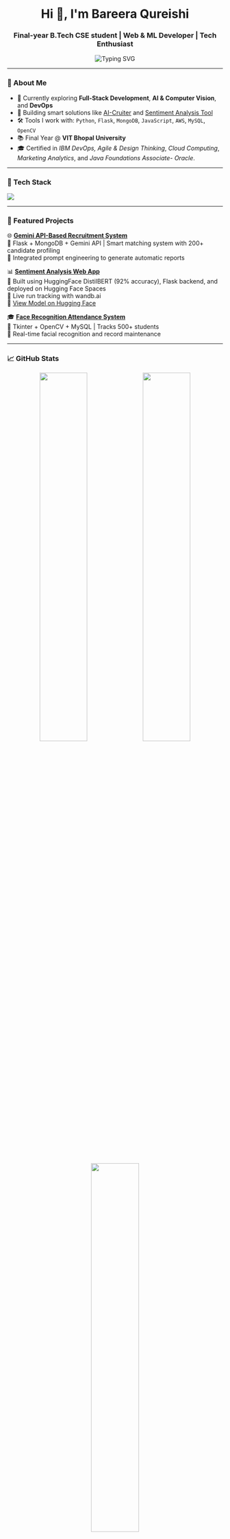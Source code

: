<h1 align="center">Hi 👋, I'm Bareera Qureishi</h1>
<h3 align="center">Final-year B.Tech CSE student | Web & ML Developer | Tech Enthusiast</h3>

<p align="center">
  <img src="https://readme-typing-svg.herokuapp.com?font=Fira+Code&size=18&pause=1000&color=F76D57&center=true&vCenter=true&width=435&lines=Crafting+AI-Powered+Web+Apps;Loves+Python%2C+Flask+%26+Cloud;Open+Source+Contributor+%7C+Forever+Learning" alt="Typing SVG" />
</p>

---

### 🔎 About Me

- 🌱 Currently exploring **Full-Stack Development**, **AI & Computer Vision**, and **DevOps**
- 🧠 Building smart solutions like [AI-Cruiter](https://github.com/Bareeraq/AI-cruiter) and [Sentiment Analysis Tool](https://github.com/Bareeraq/sentiment-analysis-tool)
- 🛠️ Tools I work with: `Python`, `Flask`, `MongoDB`, `JavaScript`, `AWS`, `MySQL`, `OpenCV`
- 📚 Final Year @ **VIT Bhopal University**
- 🎓 Certified in *IBM DevOps, Agile & Design Thinking*, *Cloud Computing*, *Marketing Analytics*, and *Java Foundations Associate- Oracle*.

---

### 🧰 Tech Stack

<img src="https://skillicons.dev/icons?i=python,java,cpp,html,css,js,flask,mysql,mongodb,aws,git,github,vscode,opencv,tensorflow" />

---

### 🚀 Featured Projects

🌐 **[Gemini API-Based Recruitment System](https://github.com/Bareeraq/AI-cruiter)**  
🔹 Flask + MongoDB + Gemini API | Smart matching system with 200+ candidate profiling  
🔹 Integrated prompt engineering to generate automatic reports

📊 **[Sentiment Analysis Web App](https://github.com/Bareeraq/sentiment-analysis-tool)**  
🔹 Built using HuggingFace DistilBERT (92% accuracy), Flask backend, and deployed on Hugging Face Spaces  
🔹 Live run tracking with wandb.ai  
🔗 [View Model on Hugging Face](https://huggingface.co/bareeraqrsh/Sentiment-analysis-tool)

🎓 **[Face Recognition Attendance System](https://github.com/Bareeraq/Face_recognition_system)**  
🔹 Tkinter + OpenCV + MySQL | Tracks 500+ students  
🔹 Real-time facial recognition and record maintenance

---

### 📈 GitHub Stats

<p align="center">
  <img src="https://github-readme-stats.vercel.app/api?username=Bareeraq&show_icons=true&theme=radical" width="47%"/>
  <img src="https://streak-stats.demolab.com?user=Bareeraq&theme=radical" width="47%"/>
</p>
<p align="center">
  <img src="https://github-readme-stats.vercel.app/api/top-langs/?username=Bareeraq&layout=compact&theme=radical" width="47%"/>
</p>

---

### 💼 Connect with Me

[![LinkedIn](https://img.shields.io/badge/LinkedIn-Bareera%20Qureishi-blue?logo=linkedin)](https://www.linkedin.com/in/bareera-qureishi/)
[![Gmail](https://img.shields.io/badge/Gmail-bareera.qureishi7@gmail.com-red?logo=gmail)](mailto:bareera.qureishi7@gmail.com)
[![GitHub](https://img.shields.io/badge/GitHub-Bareeraq-black?logo=github)](https://github.com/Bareeraq)

---

<details>
  <summary>📌 Resume & Certificates</summary>

- 📄 [View My Resume](https://drive.google.com/file/d/1jtk7fbXeSA6H9dpTOjy9sC_iWekMBL4n/view?usp=sharing)
- 📃 [Java Foundation Associate - Oracle](https://drive.google.com/file/d/14tDyFuD4_t45gnlIWNQxj_Yn82vTKuMn/view?usp=sharing)
- 📃 [DevOps, Agile & Design Thinking - IBM](https://drive.google.com/file/d/1e6tByp0IszkvBFbKOJCTZ2HG_rOY8Y2n/view?usp=sharing)
- 📃 [DevOps V2 - IBM](https://drive.google.com/file/d/1Vw2gZT-lzRwnenUXBtABQw0StM6fGaUs/view?usp=sharing)
- 📃 [Cloud Computing - NPTEL](https://drive.google.com/file/d/127nCS9yUsB7K8TPdUx0lehtelpC-foKc/view?usp=sharing)
- 📃 [Marketing Analytics - NPTEL](https://drive.google.com/file/d/14tDyFuD4_t45gnlIWNQxj_Yn82vTKuMn/view?usp=sharing)
  
</details>

---

✨ _“Learning is a journey — and I code along the way.”_  
